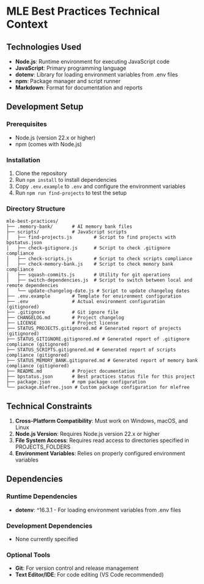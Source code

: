 # MLE Best Practices Technical Context

## Technologies Used
- **Node.js**: Runtime environment for executing JavaScript code
- **JavaScript**: Primary programming language
- **dotenv**: Library for loading environment variables from .env files
- **npm**: Package manager and script runner
- **Markdown**: Format for documentation and reports

## Development Setup
### Prerequisites
- Node.js (version 22.x or higher)
- npm (comes with Node.js)

### Installation
1. Clone the repository
2. Run `npm install` to install dependencies
3. Copy `.env.example` to `.env` and configure the environment variables
4. Run `npm run find-projects` to test the setup

### Directory Structure
```
mle-best-practices/
├── .memory-bank/       # AI memory bank files
├── scripts/            # JavaScript scripts
│   ├── find-projects.js        # Script to find projects with bpstatus.json
│   ├── check-gitignore.js      # Script to check .gitignore compliance
│   ├── check-scripts.js        # Script to check scripts compliance
│   ├── check-memory-bank.js    # Script to check memory bank compliance
│   ├── squash-commits.js       # Utility for git operations
│   ├── switch-dependencies.js  # Script to switch between local and remote dependencies
│   └── update-changelog-date.js # Script to update changelog dates
├── .env.example        # Template for environment configuration
├── .env                # Actual environment configuration (gitignored)
├── .gitignore          # Git ignore file
├── CHANGELOG.md        # Project changelog
├── LICENSE             # Project license
├── STATUS_PROJECTS.gitignored.md # Generated report of projects (gitignored)
├── STATUS_GITIGNORE.gitignored.md # Generated report of .gitignore compliance (gitignored)
├── STATUS_SCRIPTS.gitignored.md # Generated report of scripts compliance (gitignored)
├── STATUS_MEMORY_BANK.gitignored.md # Generated report of memory bank compliance (gitignored)
├── README.md           # Project documentation
├── bpstatus.json       # Best practices status file for this project
├── package.json        # npm package configuration
└── package.mlefree.json # Custom package configuration for mlefree
```

## Technical Constraints
1. **Cross-Platform Compatibility**: Must work on Windows, macOS, and Linux
2. **Node.js Version**: Requires Node.js version 22.x or higher
3. **File System Access**: Requires read access to directories specified in PROJECTS_FOLDERS
4. **Environment Variables**: Relies on properly configured environment variables

## Dependencies
### Runtime Dependencies
- **dotenv**: ^16.3.1 - For loading environment variables from .env files

### Development Dependencies
- None currently specified

### Optional Tools
- **Git**: For version control and release management
- **Text Editor/IDE**: For code editing (VS Code recommended)
